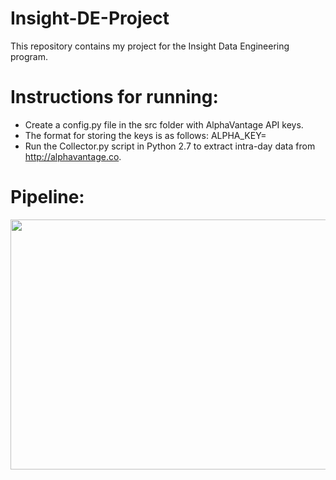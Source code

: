 # Insight-DE-Project
This repository contains my project for the Insight Data Engineering program.

# Instructions for running:

* Create a config.py file in the src folder with AlphaVantage API keys.
* The format for storing the keys is as follows: ALPHA_KEY=<your key here>
* Run the Collector.py script in Python 2.7 to extract intra-day data from http://alphavantage.co.

# Pipeline:
<p align="center">
<img src="https://github.com/adityagc/Epoch/docs/pipeline.png" width="700", height="400">
</p>
